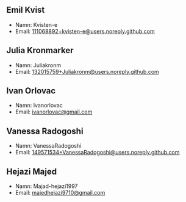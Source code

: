 ## Emil Kvist
- Namn: Kvisten-e
- Email: 111068892+kvisten-e@users.noreply.github.com

## Julia Kronmarker
- Namn: Juliakronm
- Email: 132015759+Juliakronm@users.noreply.github.com

## Ivan Orlovac
- Namn: Ivanorlovac
- Email: ivanorlovac@gmail.com

## Vanessa Radogoshi
- Namn: VanessaRadogoshi
- Email: 149571534+VanessaRadogoshi@users.noreply.github.com

## Hejazi Majed
- Namn: Majad-hejazi1997
- Email: majedhejazi9710@gmail.com
